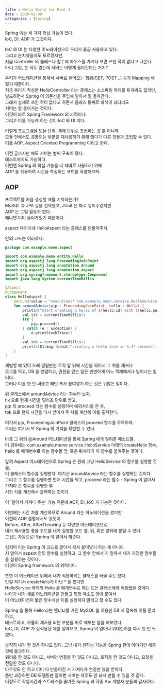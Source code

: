 ```yaml
---
title : Hello World for Real 4
date : 2020-01-09
categories : [Spring]
---
```


Spring 에는 세 가지 핵심 기능이 있다.  
IoC, DI, AOP 가 그것이다.  

IoC 와 DI 는 다양한 어노테이션으로 우리가 줄곧 사용하고 있다.  
그리고 눈치챘을지도 모르겠지만,  
지금 Controller 의 클래스나 함수에 마우스를 가져다 보면 쓰인 적이 없다고 나온다.  
아니 그럼, 쓴 적도 없는데 서버는 어떻게 돌아간다는 거지?  

우리가 어노테이션을 통해서 서버로 들어오는 행위(GET, POST...) 등과 Mapping 해줬기 때문이다.  
지금 우리가 작성한 HelloController 라는 클래스는 소스파일 어디를 뒤져봐도 없지만,  
빌드하면서 Spring 이 의존성을 주입해 알아서 잘 돌아간다.  
그래서 실제로 쓰인 적이 없다고 하면서 클래스 통째로 회색이 되더라도  
서버는 잘 돌아가는 것이다.  
이것이 바로 Spring Framework 의 기적이다.  
그리고 이를 가능케 하는 것이 IoC 와 DI 이다.  

이렇게 프로그램을 모듈 단위, 객체 단위로 조립하는 것 뿐 아니라  
모듈 안에서도 공통되는 부분을 재사용하기 위해 뺐다가 다른 것들과 조립할 수 있다.  
이를 AOP, Aspect Oriented Programming 이라고 한다.  


이전 글까지만 해도 서버는 벌써 구축이 됐다.  
테스트까지도 가능하다.  
이번엔 Spring 의 핵심 기능을 더 제대로 사용하기 위해  
AOP 를 적용하여 시간을 측정하는 코드를 작성해보자.  

## AOP

프로젝트를 처음 생성할 때를 기억하는가?  
MySQL 과 JPA 등을 선택했고, JUnit 은 따로 넣어주었지만  
AOP 는 그럴 필요가 없다.  
왜냐면 이미 들어가있기 때문이다.  

aspect 패키지에 HelloAspect 라는 클래스를 만들어주자.  

안의 코드는 이러하다.  

```kotlin
package com.example.memo.aspect

import com.example.memo.entity.Hello
import org.aspectj.lang.ProceedingJoinPoint
import org.aspectj.lang.annotation.Around
import org.aspectj.lang.annotation.Aspect
import org.springframework.stereotype.Component
import java.lang.System.currentTimeMillis

@Aspect
@Component
class HelloAspect {
    @Around(value = "execution(* com.example.memo.service.HelloService.createHello(..)) and args(hello)")
    fun aroundAdvice(pjp : ProceedingJoinPoint, hello : Hello) {
        println("Start creating a hello of ${hello.id} with ${hello.point}")
        val tik = currentTimeMillis()
        try {
            pjp.proceed()
        } catch (e : Exception) {
            e.printStackTrace()
        }
        val tok = currentTimeMillis()
        println(String.format("creating a hello done in %.4f seconds", ((tok - tik).toDouble()/1000)))
    }
}
```

개발할 때 있어 오래 걸릴만한 로직 앞 뒤에 시간을 찍어서 그 차를 재거나  
로그를 찍고, DB 를 연결하고, 권한을 얻는 일은 빈번하게 어느 객체에서나 일어나는 일이다.  
그러나 이를 한 번 써놓고 매번 복사 붙여넣기 하는 것은 귀찮은 일이다.  

위 클래스에서 aroundAdvice 라는 함수만 보자.  
tik 으로 현재 시간을 밀리초 단위로 받고,  
pjp 의 proceed 라는 함수를 실행하며 예외처리를 한 후,  
tok 으로 현재 시간을 다시 받아서 두 차를 계산해 이를 출력한다.  

여기서 pjp, ProceedingJoinPoint 클래스의 proceed 함수를 주목하자.  
우리는 여기서 또 Spring 의 기적을 확인할 수 있다.  

바로 그 위의 @Around 어노테이션을 통해 Spring 에게 알려준 메소드들,  
이 경우에는 com.example.memo.service.HelloService 아래의 createHello 함수,
hello 를 매개변수로 하는 함수들 앞, 혹은 뒤에다가 이 함수를 붙여주는 것이다.  

앞의 Aspect 어노테이션으로 Spring 은 원래 그냥 HelloService 의 함수를 실행할 것을,  
이 클래스의 함수를 실행한다. 여기선 aroundAdvice 라는 함수를 실행하는 것이다.  
그리고 그 함수를 실행하면 먼저 시간을 찍고, proceed 라는 함수 - Spring 이 알아서 가져다 준 함수를 실행한 후  
시간 차를 계산해서 출력하는 것이다.  

이 '알아서 가져다 주는' 기능 덕분에 AOP, DI, IoC 가 가능한 것이다.  

이번에는 시간 차를 계산하므로 Around 라는 어노테이션을 썼지만  
이전의 AOP 설명에서도 있듯이  
Before, After, AfterThrowing 등 다양한 어노테이션으로  
내가 재사용할 좋을 코드를 내가 실행할 코드 앞, 뒤, 혹은 앞뒤에 붙일 수 있다.  
그것도 자동으로! Spring 이 알아서 해준다.  

심지어 이는 Spring 이 코드를 알아서 복사 붙여넣기 하는 게 아니라  
지 알아서 aspect 안의 함수를 실행하고, 그 함수 안에서 지 알아서 내가 지정한 함수들을 실행하는 것이다.  
이것이 Spring framework 의 위력이다.  

또한 이 어노테이션 뒤에서 내가 적용하려는 클래스를 바꿀 수도 있다.  
만일 저기서 createHello가 아닌 * 을 썼다면   
HelloService 아래의 Hello 를 매개변수로 하는 모든 클래스에게 적용됐을 것이다.  
나아가 내가 새로 어노테이션을 만들고 특정 메소드 앞에 붙여서   
이 어노테이션이 붙은 함수에선 이를 실행하지 말라고 할 수도 있다.  

Spring 을 통해 Hello 라는 엔터티를 가진 MySQL 을 이용한 DB 에 접속해 이를 관리하고,  
테스트하고, 모듈의 재사용 되는 부분을 따로 빼보는 일을 해보았다.  
IoC, DI, AOP 가 실적용된 예를 알아보고, Spring 이 얼마나 위대한지를 다시 한 번 느꼈다.  

솔직히 내가 한 것은 하나도 없다. 그냥 내가 원하는 기능을 Spring 한테 이야기만 해준 것에 불과하다.  
쿼리를 짠 것도 아니고, 서버와 연결을 한 것도 아니고, 로직을 짠 것도 아니고, 요청을 전달한 것도 아니다.  
아무것도 안 하고 이미 다 만들어진 거 가져다가 연결만 했을 뿐이다.  
좀만 과장하면 DB 모델링만 잘하면 서버는 하루도 안 돼서 만들 수 있을 것 같다.  
이정도로 작업시간과 스트레스를 줄여준 Spring 과 각종 Api 개발자 분들께 감사하다.  
